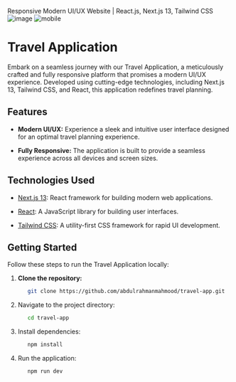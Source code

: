 Responsive Modern UI/UX Website | React.js, Next.js 13, Tailwind CSS
![image](https://github.com/abdulrahmanmahmood/Travel-App/assets/126025222/3be66b8e-5231-4771-b7a1-47e6bc9f9d09)
![mobile](https://github.com/abdulrahmanmahmood/Travel-App/assets/126025222/36fa12df-2daf-425e-8834-36187a8cbb7b)

# Travel Application

Embark on a seamless journey with our Travel Application, a meticulously crafted and fully responsive platform that promises a modern UI/UX experience. Developed using cutting-edge technologies, including Next.js 13, Tailwind CSS, and React, this application redefines travel planning.

## Features

- **Modern UI/UX:** Experience a sleek and intuitive user interface designed for an optimal travel planning experience.
  
- **Fully Responsive:** The application is built to provide a seamless experience across all devices and screen sizes.

## Technologies Used

- [Next.js 13](https://nextjs.org/): React framework for building modern web applications.
  
- [React](https://reactjs.org/): A JavaScript library for building user interfaces.

- [Tailwind CSS](https://tailwindcss.com/): A utility-first CSS framework for rapid UI development.

## Getting Started

Follow these steps to run the Travel Application locally:
1. **Clone the repository:**
   ```bash
      git clone https://github.com/abdulrahmanmahmood/travel-app.git

2. Navigate to the project directory:
   ```bash
      cd travel-app

3. Install dependencies:
   ```bash
      npm install


4. Run the application:
     ```bash
        npm run dev



